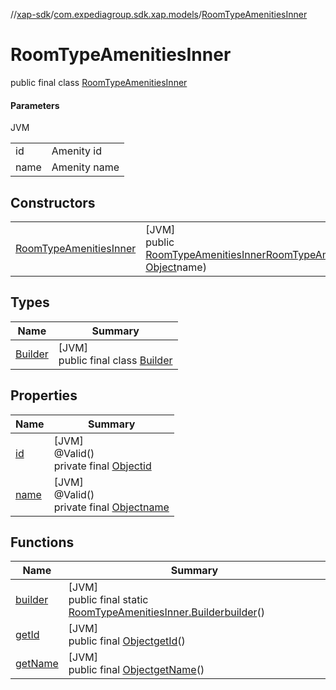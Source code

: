 //[xap-sdk](../../../index.md)/[com.expediagroup.sdk.xap.models](../index.md)/[RoomTypeAmenitiesInner](index.md)

# RoomTypeAmenitiesInner

public final class [RoomTypeAmenitiesInner](index.md)

#### Parameters

JVM

| | |
|---|---|
| id | Amenity id |
| name | Amenity name |

## Constructors

| | |
|---|---|
| [RoomTypeAmenitiesInner](-room-type-amenities-inner.md) | [JVM]<br>public [RoomTypeAmenitiesInner](index.md)[RoomTypeAmenitiesInner](-room-type-amenities-inner.md)([Object](https://docs.oracle.com/javase/8/docs/api/java/lang/Object.html)id, [Object](https://docs.oracle.com/javase/8/docs/api/java/lang/Object.html)name) |

## Types

| Name | Summary |
|---|---|
| [Builder](-builder/index.md) | [JVM]<br>public final class [Builder](-builder/index.md) |

## Properties

| Name | Summary |
|---|---|
| [id](index.md#-1740664325%2FProperties%2F699445674) | [JVM]<br>@Valid()<br>private final [Object](https://docs.oracle.com/javase/8/docs/api/java/lang/Object.html)[id](index.md#-1740664325%2FProperties%2F699445674) |
| [name](index.md#-1134868405%2FProperties%2F699445674) | [JVM]<br>@Valid()<br>private final [Object](https://docs.oracle.com/javase/8/docs/api/java/lang/Object.html)[name](index.md#-1134868405%2FProperties%2F699445674) |

## Functions

| Name | Summary |
|---|---|
| [builder](builder.md) | [JVM]<br>public final static [RoomTypeAmenitiesInner.Builder](-builder/index.md)[builder](builder.md)() |
| [getId](get-id.md) | [JVM]<br>public final [Object](https://docs.oracle.com/javase/8/docs/api/java/lang/Object.html)[getId](get-id.md)() |
| [getName](get-name.md) | [JVM]<br>public final [Object](https://docs.oracle.com/javase/8/docs/api/java/lang/Object.html)[getName](get-name.md)() |
